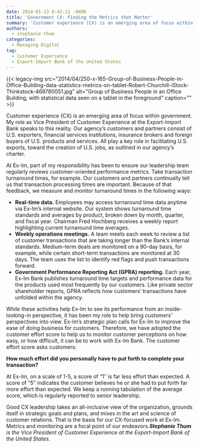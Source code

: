 ```yaml
---
date: 2014-01-13 8:42:11 -0400
title: 'Government CX: Finding the Metrics that Matter'
summary: 'Customer experience (CX) is an emerging area of focus within government.  My role as Vice President of Customer Experience at the Export-Import Bank speaks to this reality. Our agency&rsquo;s customers and partners consist of U.S. exporters, financial services institutions, insurance brokers and foreign buyers of U.S. products and services. All play a key role in'
authors:
  - stephanie-thum
categories:
  - Managing Digital
tag:
  - Customer Experience
  - Export-Import Bank of the United States
---
```


{{< legacy-img src="2014/04/250-x-165-Group-of-Business-People-in-Office-Building-data-statistics-metrics-on-tablet-Robert-Churchill-iStock-Thinkstock-469780051.jpg" alt="Group of Business People in an Office Building, with statistical data seen on a tablet in the foreground" caption="" >}} 

Customer experience (CX) is an emerging area of focus within government.  My role as Vice President of Customer Experience at the Export-Import Bank speaks to this reality. Our agency’s customers and partners consist of U.S. exporters, financial services institutions, insurance brokers and foreign buyers of U.S. products and services. All play a key role in facilitating U.S. exports, toward the creation of U.S. jobs, as outlined in our agency’s charter.

At Ex-Im, part of my responsibility has been to ensure our leadership team regularly reviews customer-oriented performance metrics. Take transaction turnaround times, for example. Our customers and partners continually tell us that transaction processing times are important. Because of that feedback, we measure and monitor turnaround times in the following ways:

  * **Real-time data.**  Employees may access turnaround time data anytime via Ex-Im’s internal website. Our system shows turnaround time standards and averages by product, broken down by month, quarter, and fiscal year. Chairman Fred Hochberg receives a weekly report highlighting current turnaround time averages.
  * **Weekly operations meetings.** A team meets each week to review a list of customer transactions that are taking longer than the Bank’s internal standards. Medium-term deals are monitored on a 90-day basis, for example, while certain short-term transactions are monitored at 30 days. The team uses the list to identify red flags and push transactions forward.
  * **Government Performance Reporting Act (GPRA) reporting.** Each year, Ex-Im Bank publishes turnaround time targets and performance data for the products used most frequently by our customers. Like private sector shareholder reports, GPRA reflects how customers’ transactions have unfolded within the agency.

While these activities help Ex-Im to see its performance from an inside-looking-in perspective, it has been my role to help bring _customers’_ perspectives into view. Ex-Im’s strategic plan calls for Ex-Im to improve the ease of doing business for customers. Therefore, we have adopted the customer effort score to help us to monitor customer perceptions on how easy, or how difficult, it can be to work with Ex-Im Bank. The customer effort score asks customers:

**How much effort did you personally have to put forth to complete your transaction?** 

At Ex-Im, on a scale of 1-5, a score of “1″ is far less effort than expected. A score of “5″ indicates the customer believes he or she had to put forth far more effort than expected. We keep a running tabulation of the average score, which is regularly reported to senior leadership.

Good CX leadership takes an all-inclusive view of the organization, grounds itself in strategic goals and plans, and mixes in the art and science of customer relations. That is the basis for our CX-focused work at Ex-Im. Metrics and monitoring are a focal point of our endeavors._**Stephanie Thum** is the Vice President of Customer Experience at the Export-Import Bank of the United States._